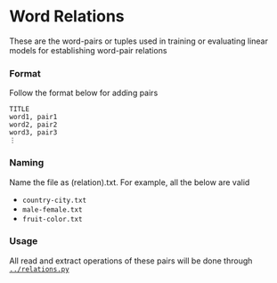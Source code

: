 # Word Relations

These are the word-pairs or tuples used in training or evaluating linear models for establishing word-pair relations

### Format

Follow the format below for adding pairs

```
TITLE
word1, pair1
word2, pair2
word3, pair3
⋮
```

### Naming

Name the file as (relation).txt. For example, all the below are valid
- `country-city.txt`
- `male-female.txt`
- `fruit-color.txt`

### Usage

All read and extract operations of these pairs will be done through [`../relations.py`]()